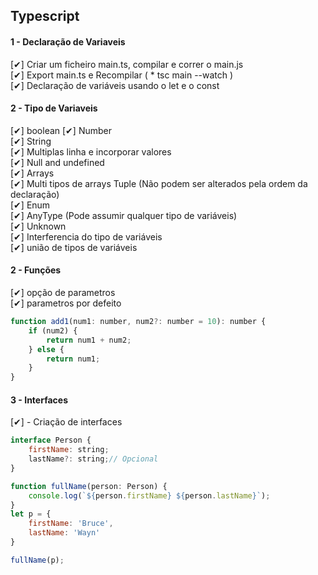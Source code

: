 ## Typescript

#### 1 - Declaração de Variaveis
[&#x2714;] Criar um ficheiro main.ts, compilar e correr o main.js<br>
[&#x2714;] Export main.ts e Recompilar ( * tsc main --watch )<br>
[&#x2714;] Declaração de variáveis usando o let e o const

#### 2 - Tipo de Variaveis
[&#x2714;] boolean
[&#x2714;] Number<br>
[&#x2714;] String<br>
[&#x2714;] Multiplas linha e incorporar valores<br>
[&#x2714;] Null and undefined<br>
[&#x2714;] Arrays<br>
[&#x2714;] Multi tipos de arrays Tuple (Não podem ser alterados pela ordem da declaração)<br>
[&#x2714;] Enum<br>
[&#x2714;] AnyType (Pode assumir qualquer tipo de variáveis)<br>
[&#x2714;] Unknown<br>
[&#x2714;] Interferencia do tipo de variáveis<br>
[&#x2714;] união de tipos de variáveis<br>

#### 2 - Funções
[&#x2714;] opção de parametros<br>
[&#x2714;] parametros por defeito<br>
```js
function add1(num1: number, num2?: number = 10): number {
    if (num2) {
        return num1 + num2;
    } else {
        return num1;
    }
}
```
#### 3 - Interfaces

[&#x2714;] - Criação de interfaces<br>

```js
interface Person {
    firstName: string;
    lastName?: string;// Opcional
}

function fullName(person: Person) {
    console.log(`${person.firstName} ${person.lastName}`);
}
let p = {
    firstName: 'Bruce',
    lastName: 'Wayn'
}

fullName(p);

```
